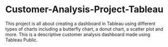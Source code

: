 # Customer-Analysis-Project-Tableau

This project is all about creating a dashboard in Tableau using different types of charts including a butterfly chart, a donut chart, a scatter plot and more. This is a descriptive customer analysis dashboard made using Tableau Public.
